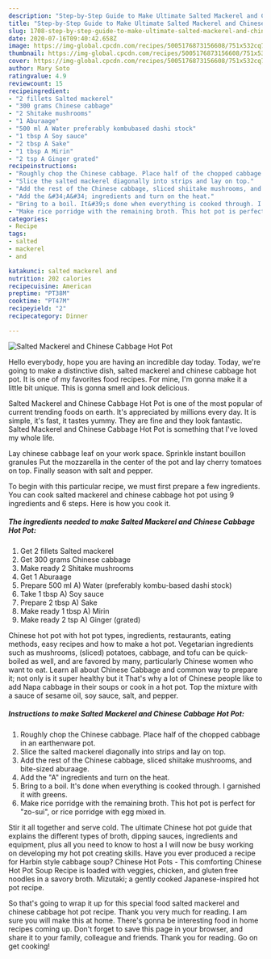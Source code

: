 ```yaml
---
description: "Step-by-Step Guide to Make Ultimate Salted Mackerel and Chinese Cabbage Hot Pot"
title: "Step-by-Step Guide to Make Ultimate Salted Mackerel and Chinese Cabbage Hot Pot"
slug: 1708-step-by-step-guide-to-make-ultimate-salted-mackerel-and-chinese-cabbage-hot-pot
date: 2020-07-16T09:40:42.658Z
image: https://img-global.cpcdn.com/recipes/5005176873156608/751x532cq70/salted-mackerel-and-chinese-cabbage-hot-pot-recipe-main-photo.jpg
thumbnail: https://img-global.cpcdn.com/recipes/5005176873156608/751x532cq70/salted-mackerel-and-chinese-cabbage-hot-pot-recipe-main-photo.jpg
cover: https://img-global.cpcdn.com/recipes/5005176873156608/751x532cq70/salted-mackerel-and-chinese-cabbage-hot-pot-recipe-main-photo.jpg
author: Mary Soto
ratingvalue: 4.9
reviewcount: 15
recipeingredient:
- "2 fillets Salted mackerel"
- "300 grams Chinese cabbage"
- "2 Shitake mushrooms"
- "1 Aburaage"
- "500 ml A Water preferably kombubased dashi stock"
- "1 tbsp A Soy sauce"
- "2 tbsp A Sake"
- "1 tbsp A Mirin"
- "2 tsp A Ginger grated"
recipeinstructions:
- "Roughly chop the Chinese cabbage. Place half of the chopped cabbage in an earthenware pot."
- "Slice the salted mackerel diagonally into strips and lay on top."
- "Add the rest of the Chinese cabbage, sliced shiitake mushrooms, and bite-sized aburaage."
- "Add the &#34;A&#34; ingredients and turn on the heat."
- "Bring to a boil. It&#39;s done when everything is cooked through. I garnished it with greens."
- "Make rice porridge with the remaining broth. This hot pot is perfect for &#34;zo-sui&#34;, or rice porridge with egg mixed in."
categories:
- Recipe
tags:
- salted
- mackerel
- and

katakunci: salted mackerel and 
nutrition: 202 calories
recipecuisine: American
preptime: "PT38M"
cooktime: "PT47M"
recipeyield: "2"
recipecategory: Dinner

---
```



![Salted Mackerel and Chinese Cabbage Hot Pot](https://img-global.cpcdn.com/recipes/5005176873156608/751x532cq70/salted-mackerel-and-chinese-cabbage-hot-pot-recipe-main-photo.jpg)

Hello everybody, hope you are having an incredible day today. Today, we're going to make a distinctive dish, salted mackerel and chinese cabbage hot pot. It is one of my favorites food recipes. For mine, I'm gonna make it a little bit unique. This is gonna smell and look delicious.

Salted Mackerel and Chinese Cabbage Hot Pot is one of the most popular of current trending foods on earth. It's appreciated by millions every day. It is simple, it's fast, it tastes yummy. They are fine and they look fantastic. Salted Mackerel and Chinese Cabbage Hot Pot is something that I've loved my whole life.

Lay chinese cabbage leaf on your work space. Sprinkle instant bouillon granules Put the mozzarella in the center of the pot and lay cherry tomatoes on top. Finally season with salt and pepper.


To begin with this particular recipe, we must first prepare a few ingredients. You can cook salted mackerel and chinese cabbage hot pot using 9 ingredients and 6 steps. Here is how you cook it.

<!--inarticleads1-->

##### The ingredients needed to make Salted Mackerel and Chinese Cabbage Hot Pot:

1. Get 2 fillets Salted mackerel
1. Get 300 grams Chinese cabbage
1. Make ready 2 Shitake mushrooms
1. Get 1 Aburaage
1. Prepare 500 ml A) Water (preferably kombu-based dashi stock)
1. Take 1 tbsp A) Soy sauce
1. Prepare 2 tbsp A) Sake
1. Make ready 1 tbsp A) Mirin
1. Make ready 2 tsp A) Ginger (grated)


Chinese hot pot with hot pot types, ingredients, restaurants, eating methods, easy recipes and how to make a hot pot. Vegetarian ingredients such as mushrooms, (sliced) potatoes, cabbage, and tofu can be quick-boiled as well, and are favored by many, particularly Chinese women who want to eat. Learn all about Chinese Cabbage and common way to prepare it; not only is it super healthy but it That&#39;s why a lot of Chinese people like to add Napa cabbage in their soups or cook in a hot pot. Top the mixture with a sauce of sesame oil, soy sauce, salt, and pepper. 

<!--inarticleads2-->

##### Instructions to make Salted Mackerel and Chinese Cabbage Hot Pot:

1. Roughly chop the Chinese cabbage. Place half of the chopped cabbage in an earthenware pot.
1. Slice the salted mackerel diagonally into strips and lay on top.
1. Add the rest of the Chinese cabbage, sliced shiitake mushrooms, and bite-sized aburaage.
1. Add the &#34;A&#34; ingredients and turn on the heat.
1. Bring to a boil. It&#39;s done when everything is cooked through. I garnished it with greens.
1. Make rice porridge with the remaining broth. This hot pot is perfect for &#34;zo-sui&#34;, or rice porridge with egg mixed in.


Stir it all together and serve cold. The ultimate Chinese hot pot guide that explains the different types of broth, dipping sauces, ingredients and equipment, plus all you need to know to host a I will now be busy working on developing my hot pot creating skills. Have you ever produced a recipe for Harbin style cabbage soup? Chinese Hot Pots - This comforting Chinese Hot Pot Soup Recipe is loaded with veggies, chicken, and gluten free noodles in a savory broth. Mizutaki; a gently cooked Japanese-inspired hot pot recipe. 

So that's going to wrap it up for this special food salted mackerel and chinese cabbage hot pot recipe. Thank you very much for reading. I am sure you will make this at home. There's gonna be interesting food in home recipes coming up. Don't forget to save this page in your browser, and share it to your family, colleague and friends. Thank you for reading. Go on get cooking!
